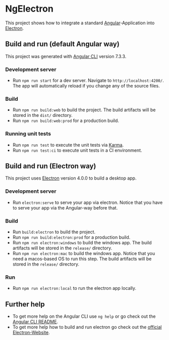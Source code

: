 # NgElectron

This project shows how to integrate a standard [Angular](https://angular.io)-Application into [Electron](https://electronjs.org). 

## Build and run (default Angular way)

This project was generated with [Angular CLI](https://github.com/angular/angular-cli) version 7.3.3.

### Development server

* Run `npm run start` for a dev server. Navigate to `http://localhost:4200/`. The app will automatically reload if you change any of the source files.

### Build

* Run `npm run build:web` to build the project. The build artifacts will be stored in the `dist/` directory.
* Run `npm run build:web:prod` for a production build. 

### Running unit tests

* Run `npm run test` to execute the unit tests via [Karma](https://karma-runner.github.io).
* Run `npm run test:ci` to execute unit tests in a CI environment.

## Build and run (Electron way)

This project uses [Electron](https://electronjs.org) version 4.0.0 to build a desktop app.

### Development server

* Run `electron:serve` to serve your app via electron.
Notice that you have to serve your app via the Angular-way before that.

### Build

* Run `build:electron` to build the project.
* Run `npm run build:electron:prod` for a production build.
* Run `npm run electron:windows` to build the windows app. The build artifacts will be stored in the `release/` directory.
* Run `npm run electron:mac` to build the windows app. Notice that you need a macos-based OS to run this step. The build artifacts will be stored in the `release/` directory.

### Run

* Run `npm run electron:local` to run the electron app locally.

## Further help

* To get more help on the Angular CLI use `ng help` or go check out the [Angular CLI README](https://github.com/angular/angular-cli/blob/master/README.md).
* To get more help how to build and run electron go check out the [official Electron-Website](https://electronjs.org).
